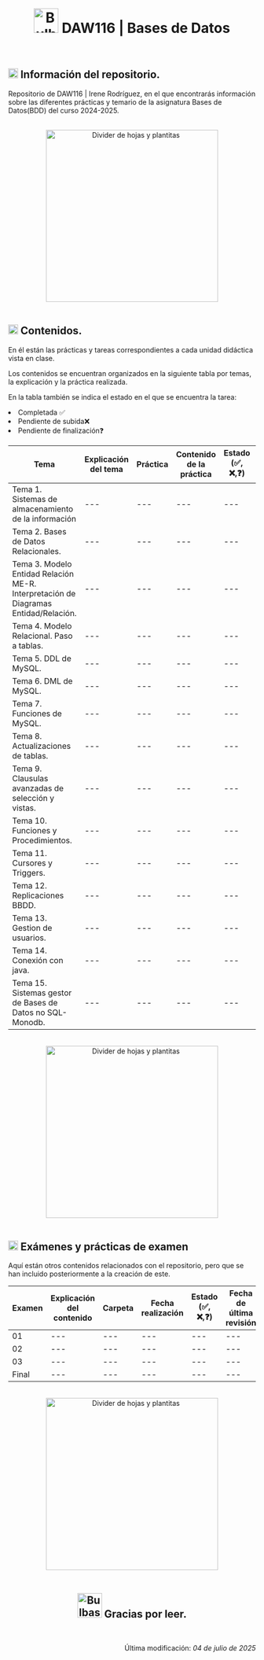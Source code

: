 <div align="center">
	<h1>
		<img src="https://media.tenor.com/EVg-zVvNcu8AAAAi/bulbizarre.gif"
		alt="Bulbasur Gif Pixel Art" width="50">
		DAW116 | Bases de Datos
	</h1>
</div>

<br>

<div>
	<h2>
		<img src="https://media.tenor.com/uj-429a6v-YAAAAi/pixel-art-gmail.gif"
		alt="Signo exclamación e interrogación" width="20">
		Información del repositorio.
	</h2>
	<p>Repositorio de DAW116 | Irene Rodríguez, en el que encontrarás información
		sobre las diferentes prácticas y temario de la asignatura Bases de Datos(BDD) del curso 2024-2025.
	</p>
</div>

<br>

<div align="center">
	<img src="https://media.tenor.com/nL6vKOBztP0AAAAj/aesthetic-green.gif" alt="Divider de hojas y plantitas"
	width="350">
</div>

<br>

<div>
	<h2>
		<img src="https://media.tenor.com/uj-429a6v-YAAAAi/pixel-art-gmail.gif"
		alt="Signo exclamación e interrogación" width="20">
		Contenidos.
	</h2>
	<p>
		En él están las prácticas y tareas correspondientes a cada unidad didáctica
		vista en clase.
	</p>
	<p>
		Los contenidos se encuentran organizados en la siguiente tabla por temas,
		la explicación y la práctica realizada.
	</p>
	<p>
		En la tabla también se indica el estado en el que se encuentra la tarea:
  		<li>Completada ✅</li>
		<li>Pendiente de subida❌</li>
		<li>Pendiente de finalización❓</li>
	</p>
	<table>
		<thead>
			<tr>
				<th>
					Tema
				</th>
				<th>
					Explicación del tema
				</th>
				<th>
					Práctica
				</th>
				<th>
					Contenido de la práctica
				</th>
				<th>
					Estado (✅, ❌,❓)
				</th>
				<th>Última revisión</th>
			</tr>
		</thead>
		<tbody>
			<tr>
				<td rowspan="1">
                    Tema 1. Sistemas de almacenamiento de la información
				</td>
				<td rowspan="1">
                    ---
				</td>
				<td>
					---
				</td>
				<td>
					---
				</td>
				<td>---</td>
				<td>---</td>
			</tr>
            <tr>
				<td rowspan="1">
                    Tema 2. Bases de Datos Relacionales.
				</td>
				<td rowspan="1">
                    ---
				</td>
				<td>
					---
				</td>
				<td>
					---
				</td>
				<td>---</td>
				<td>---</td>
			</tr>
            <tr>
				<td rowspan="1">
                    Tema 3. Modelo Entidad Relación ME-R. Interpretación de Diagramas Entidad/Relación.
				</td>
				<td rowspan="1">
                    ---
				</td>
				<td>
					---
				</td>
				<td>
					---
				</td>
				<td>---</td>
				<td>---</td>
			</tr>
            <tr>
				<td rowspan="1">
                    Tema 4. Modelo Relacional. Paso a tablas.
				</td>
				<td rowspan="1">
                    ---
				</td>
				<td>
					---
				</td>
				<td>
					---
				</td>
				<td>---</td>
				<td>---</td>
			</tr>
            <tr>
				<td rowspan="1">
                    Tema 5. DDL de MySQL.
				</td>
				<td rowspan="1">
                    ---
				</td>
				<td>
					---
				</td>
				<td>
					---
				</td>
				<td>---</td>
				<td>---</td>
			</tr>
            <tr>
				<td rowspan="1">
                    Tema 6. DML de MySQL.
				</td>
				<td rowspan="1">
                    ---
				</td>
				<td>
					---
				</td>
				<td>
					---
				</td>
				<td>---</td>
				<td>---</td>
			</tr>
            <tr>
				<td rowspan="1">
                    Tema 7. Funciones de MySQL.
				</td>
				<td rowspan="1">
                    ---
				</td>
				<td>
					---
				</td>
				<td>
					---
				</td>
				<td>---</td>
				<td>---</td>
			</tr>
            <tr>
				<td rowspan="1">
                    Tema 8. Actualizaciones de tablas.
				</td>
				<td rowspan="1">
                    ---
				</td>
				<td>
					---
				</td>
				<td>
					---
				</td>
				<td>---</td>
				<td>---</td>
			</tr>
            <tr>
				<td rowspan="1">
                    Tema 9. Clausulas avanzadas de selección y vistas.
				</td>
				<td rowspan="1">
                    ---
				</td>
				<td>
					---
				</td>
				<td>
					---
				</td>
				<td>---</td>
				<td>---</td>
			</tr>
            <tr>
				<td rowspan="1">
                    Tema 10. Funciones y Procedimientos.
				</td>
				<td rowspan="1">
                    ---
				</td>
				<td>
					---
				</td>
				<td>
					---
				</td>
				<td>---</td>
				<td>---</td>
			</tr>
            <tr>
				<td rowspan="1">
                    Tema 11. Cursores y Triggers.
				</td>
				<td rowspan="1">
                    ---
				</td>
				<td>
					---
				</td>
				<td>
					---
				</td>
				<td>---</td>
				<td>---</td>
			</tr>
            <tr>
				<td rowspan="1">
                    Tema 12. Replicaciones BBDD.
				</td>
				<td rowspan="1">
                    ---
				</td>
				<td>
					---
				</td>
				<td>
					---
				</td>
				<td>---</td>
				<td>---</td>
			</tr>
            <tr>
				<td rowspan="1">
                    Tema 13. Gestion de usuarios.
				</td>
				<td rowspan="1">
                    ---
				</td>
				<td>
					---
				</td>
				<td>
					---
				</td>
				<td>---</td>
				<td>---</td>
			</tr>
            <tr>
				<td rowspan="1">
                    Tema 14. Conexión con java.
				</td>
				<td rowspan="1">
                    ---
				</td>
				<td>
					---
				</td>
				<td>
					---
				</td>
				<td>---</td>
				<td>---</td>
			</tr>
            <tr>
				<td rowspan="1">
                    Tema 15. Sistemas gestor de Bases de Datos no SQL-Monodb.
				</td>
				<td rowspan="1">
                    ---
				</td>
				<td>
					---
				</td>
				<td>
					---
				</td>
				<td>---</td>
				<td>---</td>
			</tr>
		</tbody>
	</table>
</div>

<br>

<div align="center">
	<img src="https://media.tenor.com/nL6vKOBztP0AAAAj/aesthetic-green.gif" alt="Divider de hojas y plantitas"
	width="350">
</div>

<br>

<div>
	<h2>
		<img src="https://media.tenor.com/uj-429a6v-YAAAAi/pixel-art-gmail.gif"
		alt="Signo exclamación e interrogación" width="20">
		Exámenes y prácticas de examen
	</h2>
	<p>
		Aquí están otros contenidos relacionados con el repositorio, pero que
		se han incluido posteriormente a la creación de este.
	</p>
	<table>
		<thead>
			<tr>
				<th>
					Examen
				</th>
				<th>
					Explicación del contenido
				</th>
				<th>
					Carpeta
				</th>
				<th>
					Fecha realización
				</th>
				<th>
					Estado (✅, ❌,❓)
				</th>
				<th>
					Fecha de última revisión
				</th>
			</tr>
		</thead>
		<tbody>
			<tr>
				<td>01</td>
				<td>---</td>
				<td>---</td>
				<td>---</td>
				<td>---</td>
				<td>---</td>
			</tr>
			<tr>
				<td>02</td>
				<td>---</td>
				<td>---</td>
				<td>---</td>
				<td>---</td>
				<td>---</td>
			</tr>
			<tr>
				<td>03</td>
				<td>---</td>
				<td>---</td>
				<td>---</td>
				<td>---</td>
				<td>---</td>
			</tr>
			<tr>
				<td>Final</td>
				<td>---</td>
				<td>---</td>
				<td>---</td>
				<td>---</td>
				<td>---</td>
			</tr>
		</tbody>
	</table>
</div>

<br>

<div align="center">
	<img src="https://media.tenor.com/nL6vKOBztP0AAAAj/aesthetic-green.gif" alt="Divider de hojas y plantitas"
	width="350">
</div>

<br>

<div align="center">
	<h2>
		<img src="https://media.tenor.com/u7Di77AeSXAAAAAi/bulbasaur-rolling.gif"
		alt="Bulbasur girando" width="50">
		Gracias por leer.
	</h2>
</div>

<br>

<div align="right">
	<p>
		Última modificación:
		<i>
			04 de julio de 2025
		</i>
	</p>
</div>
